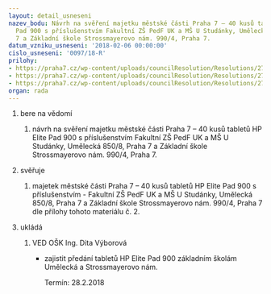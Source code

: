 ```yaml
---
layout: detail_usneseni
nazev_bodu: Návrh na svěření majetku městské části Praha 7 – 40 kusů tabletů HP Elite
  Pad 900 s příslušenstvím Fakultní ZŠ PedF UK a MŠ U Studánky, Umělecká 850/8, Praha
  7 a Základní škole Strossmayerovo nám. 990/4, Praha 7.
datum_vzniku_usneseni: '2018-02-06 00:00:00'
cislo_usneseni: '0097/18-R'
prilohy:
- https://praha7.cz/wp-content/uploads/councilResolution/Resolutions/27066/export/Duvodovazprava1~323568.docx
- https://praha7.cz/wp-content/uploads/councilResolution/Resolutions/27066/export/SverenimajetkuPOtabletyHP~323567.docx
- https://praha7.cz/wp-content/uploads/councilResolution/Resolutions/27066/export/export~323978.pdf
organ: rada
---
```

<ol id="urzList" class="urzList_view"><li id="" class="urzClass1"><span name="1">bere na vědomí</span><ol class="urzOlClass decimal "><li style="text-align: left;" id="" class="urzClass2"><span><p>návrh na svěření majetku městské části Praha 7 – 40 kusů tabletů HP Elite Pad 900 s příslušenstvím Fakultní ZŠ PedF UK a MŠ U Studánky, Umělecká 850/8, Praha 7 a Základní škole Strossmayerovo nám. 990/4, Praha 7.</p></span></li></ol></li><li id="" class="urzClass1"><span name="29">svěřuje</span><ol class="urzOlClass decimal "><li style="text-align: left;" id="" class="urzClass2"><span><p>majetek městské části Praha 7 – 40 kusů tabletů HP Elite Pad 900 s příslušenstvím - Fakultní ZŠ PedF UK a MŠ U Studánky, Umělecká 850/8, Praha 7 a Základní škole Strossmayerovo nám. 990/4, Praha 7 dle přílohy tohoto materiálu č. 2.<br></p></span></li></ol></li><li class="urzClass1" id="urzUkoly"><span name="1">ukládá</span><ol class="urzOlClass"><li class="urzClass2"><span><p>VED OŠK Ing. Dita Výborová</p></span><ul class="urzUlClass"><li class="urzClass3"><span><p>zajistit předání tabletů HP Elite Pad 900 základním školám Umělecká a Strossmayerovo nám.</p></span><span class="urzUkolTermin">  Termín:&nbsp;28.2.2018</span></li></ul></li></ol></li></ol>